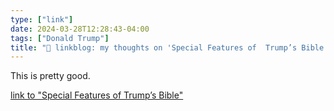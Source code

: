 ```yaml
---
type: ["link"]
date: 2024-03-28T12:28:43-04:00
tags: ["Donald Trump"]
title: "🔗 linkblog: my thoughts on 'Special Features of  Trump’s Bible'"
---
```

This is pretty good.

[link to "Special Features of  Trump’s Bible"](https://www.mcsweeneys.net/articles/special-features-of-trumps-bible)
